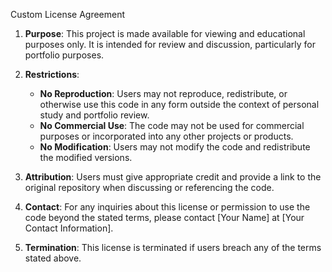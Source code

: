 Custom License Agreement

1. **Purpose**: This project is made available for viewing and educational purposes only. It is intended for review and discussion, particularly for portfolio purposes.

2. **Restrictions**:
   - **No Reproduction**: Users may not reproduce, redistribute, or otherwise use this code in any form outside the context of personal study and portfolio review.
   - **No Commercial Use**: The code may not be used for commercial purposes or incorporated into any other projects or products.
   - **No Modification**: Users may not modify the code and redistribute the modified versions.

3. **Attribution**: Users must give appropriate credit and provide a link to the original repository when discussing or referencing the code.

4. **Contact**: For any inquiries about this license or permission to use the code beyond the stated terms, please contact [Your Name] at [Your Contact Information].

5. **Termination**: This license is terminated if users breach any of the terms stated above.
